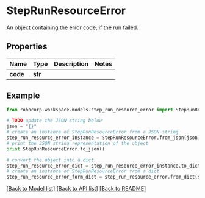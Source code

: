 # StepRunResourceError

An object containing the error code, if the run failed.

## Properties
Name | Type | Description | Notes
------------ | ------------- | ------------- | -------------
**code** | **str** |  | 

## Example

```python
from robocorp.workspace.models.step_run_resource_error import StepRunResourceError

# TODO update the JSON string below
json = "{}"
# create an instance of StepRunResourceError from a JSON string
step_run_resource_error_instance = StepRunResourceError.from_json(json)
# print the JSON string representation of the object
print StepRunResourceError.to_json()

# convert the object into a dict
step_run_resource_error_dict = step_run_resource_error_instance.to_dict()
# create an instance of StepRunResourceError from a dict
step_run_resource_error_form_dict = step_run_resource_error.from_dict(step_run_resource_error_dict)
```
[[Back to Model list]](../README.md#documentation-for-models) [[Back to API list]](../README.md#documentation-for-api-endpoints) [[Back to README]](../README.md)


